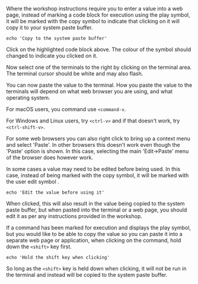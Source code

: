Where the workshop instructions require you to enter a value into a web page, instead of marking a code block for execution using the play symbol, it will be marked with the copy symbol <span class="fas fa-copy"></span> to indicate that clicking on it will copy it to your system paste buffer.

```copy
echo 'Copy to the system paste buffer'
```

Click on the highlighted code block above. The colour of the symbol should changed to indicate you clicked on it.

Now select one of the terminals to the right by clicking on the terminal area. The terminal cursor should be white and may also flash.

You can now paste the value to the terminal. How you paste the value to the terminals will depend on what web browser you are using, and what operating system.

For macOS users, you command use `<command-v`.

For Windows and Linux users, try `<ctrl-v>` and if that doesn't work, try `<ctrl-shift-v>`.

For some web browsers you can also right click to bring up a context menu and select 'Paste'. In other browsers this doesn't work even though the 'Paste' option is shown. In this case, selecting the main 'Edit->Paste' menu of the browser does however work.

In some cases a value may need to be edited before being used. In this case, instead of being marked with the copy symbol, it will be marked with the user edit symbol <span class="fas fa-user-edit"></span>.

```copy-and-edit
echo 'Edit the value before using it'
```

When clicked, this will also result in the value being copied to the system paste buffer, but when pasted into the terminal or a web page, you should edit it as per any instructions provided in the workshop.

If a command has been marked for execution and displays the play symbol, but you would like to be able to copy the value so you can paste it into a separate web page or application, when clicking on the command, hold down the `<shift>` key first.

```execute
echo 'Hold the shift key when clicking'
```

So long as the `<shift>` key is held down when clicking, it will not be run in the terminal and instead will be copied to the system paste buffer.
